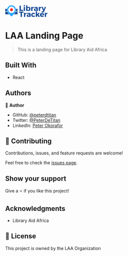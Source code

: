 ![LAA Africa](./src/assets/laa-logo.png)

# LAA Landing Page

> This is a landing page for Library Aid Africa


## Built With

- React

## Authors

👤 **Author**

- GitHub: [@peterdtitan](https://github.com/peterdtitan)
- Twitter: [@PeterDeTitan](https://twitter.com/PeterDeTitan)
- LinkedIn: [Peter Okorafor](https://linkedin.com/in/peterokorafor)

## 🤝 Contributing

Contributions, issues, and feature requests are welcome!

Feel free to check the [issues page](../../issues/).

## Show your support

Give a ⭐️ if you like this project!

## Acknowledgments

- Library Aid Africa

## 📝 License

This project is owned by the LAA Organization